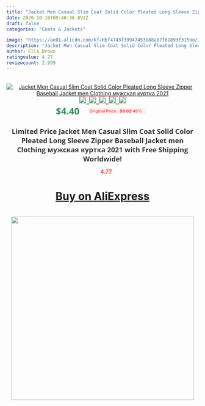 ```yaml
---
title: "Jacket Men Casual Slim Coat Solid Color Pleated Long Sleeve Zipper Baseball Jacket men Clothing мужская куртка 2021"
date: 2020-10-16T09:40:36.892Z
draft: false
categories: "Coats & Jackets"

image: "https://ae01.alicdn.com/kf/Hbf4743f39947453b88a87f61893f315bo/Jacket-Men-Casual-Slim-Coat-Solid-Color-Pleated-Long-Sleeve-Zipper-Baseball-Jacket-men-Clothing-мужская.jpg"
description: "Jacket Men Casual Slim Coat Solid Color Pleated Long Sleeve Zipper Baseball Jacket men Clothing мужская куртка 2021"
author: Ella Brown
ratingvalue: 4.77
reviewcount: 2.999
---
```

<br>
<div style="text-align: center;">
<a href="https://s.click.aliexpress.com/e/_AXdbN7" target="_blank" rel="nofollow noopener noreferrer"><img alt="Jacket Men Casual Slim Coat Solid Color Pleated Long Sleeve Zipper Baseball Jacket men Clothing мужская куртка 2021" class="magnifier-image" src="https://ae01.alicdn.com/kf/Hbf4743f39947453b88a87f61893f315bo/Jacket-Men-Casual-Slim-Coat-Solid-Color-Pleated-Long-Sleeve-Zipper-Baseball-Jacket-men-Clothing-мужская.jpg_640x640.jpg">
<br>
<img style="border:1px solid salmon" src="https://ae01.alicdn.com/kf/Hbf4743f39947453b88a87f61893f315bo/Jacket-Men-Casual-Slim-Coat-Solid-Color-Pleated-Long-Sleeve-Zipper-Baseball-Jacket-men-Clothing-мужская.jpg_120x120.jpg">&nbsp;&nbsp;<img style="border:1px solid salmon" src="https://ae01.alicdn.com/kf/H7c0c82042d2c4c8499797f15ab560775b/Jacket-Men-Casual-Slim-Coat-Solid-Color-Pleated-Long-Sleeve-Zipper-Baseball-Jacket-men-Clothing-мужская.jpg_120x120.jpg">&nbsp;&nbsp;<img style="border:1px solid salmon" src="https://ae01.alicdn.com/kf/H720398785c4f48f6922a8aa51e9114b8l/Jacket-Men-Casual-Slim-Coat-Solid-Color-Pleated-Long-Sleeve-Zipper-Baseball-Jacket-men-Clothing-мужская.jpg_120x120.jpg">&nbsp;&nbsp;<img style="border:1px solid salmon" src="https://ae01.alicdn.com/kf/Hf42cbe12c61d4ac88bc8cbf84ca6e76c5/Jacket-Men-Casual-Slim-Coat-Solid-Color-Pleated-Long-Sleeve-Zipper-Baseball-Jacket-men-Clothing-мужская.jpg_120x120.jpg">&nbsp;&nbsp;<img style="border:1px solid salmon" src="https://ae01.alicdn.com/kf/H541186328dc04608a84794a1beb3942fF/Jacket-Men-Casual-Slim-Coat-Solid-Color-Pleated-Long-Sleeve-Zipper-Baseball-Jacket-men-Clothing-мужская.jpg_120x120.jpg"></a></div><br0>
<div style="text-align: center;"><span style="background-color: white; border: 0px; box-sizing: border-box; color: seagreen; display: inline-block; font-family: &quot;open sans&quot; , &quot;arial&quot; , &quot;helvetica&quot; , sans-serif , &quot;heiti&quot;; font-size: 24px; font-stretch: inherit; font-weight: 700; line-height: inherit; margin: 0px 10px 0px 0px; padding: 0px; vertical-align: middle;">$4.40 </span>
<span style="background: rgb(255 , 241 , 241); border-radius: 3px; border: 0px; box-sizing: border-box; color: #ff4747; display: inline-block; font-family: inherit; font-size: 12px; font-stretch: inherit; font-style: inherit; font-variant: inherit; font-weight: 600; line-height: inherit; margin: 0px; padding: 2px 5px; transform: scale(0.9); vertical-align: middle;">Original Price : <b style="text-decoration: line-through;">$8.62 </b> 49%&nbsp;&nbsp;</span></div>
<h1 style="color: #333333; display: inline-block; font-family: &quot;open sans&quot; , &quot;arial&quot; , &quot;helvetica&quot; , sans-serif , &quot;heiti&quot;; font-size: 18px; font-stretch: inherit; font-weight: 700; text-align: center;">Limited Price Jacket Men Casual Slim Coat Solid Color Pleated Long Sleeve Zipper Baseball Jacket men Clothing мужская куртка 2021 with Free Shipping Worldwide!</h1>
<div style="color: #ff4747; text-align: center;">
<img src="https://4.bp.blogspot.com/-M0ZcTcb-5uY/XleCXlxnR4I/AAAAAAAAAEc/OrjgMkXV1oMQFaCRZj5HQwOCBcu3w1FegCPcBGAYYCw/s1600/star.png" style="height: 15px;">&nbsp;<b>4.77</b></div>
<div class="button_cont" align="center"><a class="buynow_a" href="https://s.click.aliexpress.com/e/_AXdbN7" target="_blank" rel="nofollow noopener noreferrer"><H1>Buy on AliExpress</H1></a></div><br>
<div class="separator" style="clear: both; text-align: center;">
<img src="https://lh3.googleusercontent.com/-pTy5HemUv9M/XlePHvY0dAI/AAAAAAAAAE4/0nX5iRUoIWY8eMW9Dpxeirr157OZliDIgCLcBGAsYHQ/s1600/badge.gif" width="480">
</div>

